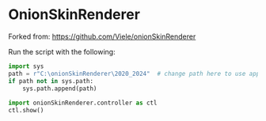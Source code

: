 # OnionSkinRenderer

Forked from: https://github.com/Viele/onionSkinRenderer

Run the script with the following:
```python
import sys
path = r"C:\onionSkinRenderer\2020_2024"  # change path here to use appropriate version folder
if path not in sys.path:
    sys.path.append(path)
    
import onionSkinRenderer.controller as ctl
ctl.show()
```

